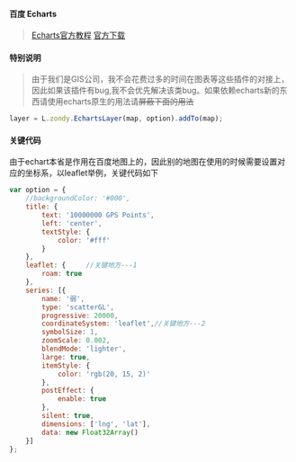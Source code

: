 #### 百度 Echarts
> [Echarts官方教程](http://echarts.baidu.com/api.html#echarts)  [官方下载](http://echarts.baidu.com/download.html)

#### 特别说明
> 由于我们是GIS公司，我不会花费过多的时间在图表等这些插件的对接上，因此如果该插件有bug,我不会优先解决该类bug。如果依赖echarts新的东西请使用echarts原生的用法请~~屏蔽下面的用法~~

``` javascript
layer = L.zondy.EchartsLayer(map, option).addTo(map);
```

#### 关键代码
由于echart本省是作用在百度地图上的，因此别的地图在使用的时候需要设置对应的坐标系，以leaflet举例，关键代码如下

``` javascript
var option = {
    //backgroundColor: '#000',
    title: {
        text: '10000000 GPS Points',
        left: 'center',
        textStyle: {
            color: '#fff'
        }
    },
    leaflet: {     //关键地方---1
        roam: true
    },
    series: [{
        name: '弱',
        type: 'scatterGL',
        progressive: 20000,
        coordinateSystem: 'leaflet',//关键地方---2
        symbolSize: 1,
        zoomScale: 0.002,
        blendMode: 'lighter',
        large: true,
        itemStyle: {
            color: 'rgb(20, 15, 2)'
        },
        postEffect: {
            enable: true
        },
        silent: true,
        dimensions: ['lng', 'lat'],
        data: new Float32Array()
    }]
};
```
